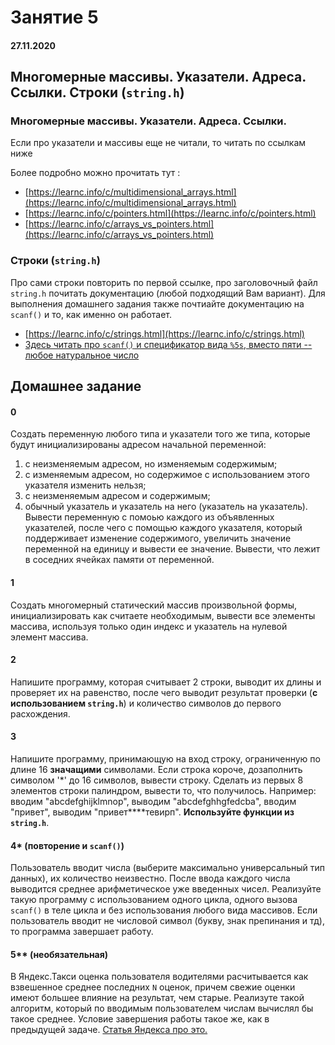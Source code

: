 # Занятие 5

#### 27.11.2020

## Многомерные массивы. Указатели. Адреса. Ссылки. Строки (`string.h`)

### Многомерные массивы. Указатели. Адреса. Ссылки.
Если про указатели и массивы еще не читали, то читать по ссылкам ниже


Более подробно можно прочитать тут :  
+ [https://learnc.info/c/multidimensional_arrays.html](https://learnc.info/c/multidimensional_arrays.html)  
+ [https://learnc.info/c/pointers.html](https://learnc.info/c/pointers.html)  
+ [https://learnc.info/c/arrays_vs_pointers.html](https://learnc.info/c/arrays_vs_pointers.html)  


### Строки (`string.h`)
Про сами строки повторить по первой ссылке, про заголовочный файл `string.h` почитать документацию (любой подходящий Вам вариант). Для выполнения домашнего задания также почтиайте документацию на `scanf()` и то, как именно он работает.



+ [https://learnc.info/c/strings.html](https://learnc.info/c/strings.html)
+ [Здесь читать про `scanf()` и спецификатор вида `%5s`, вместо пяти -- любое натуральное число](https://learnc.info/c/formatted_input_output.html)

## Домашнее задание

#### 0
Создать переменную любого типа и указатели того же типа, которые будут инициализированы адресом начальной переменной:
1. с неизменяемым адресом, но изменяемым содержимым;
2. с изменяемым адресом, но содержимое с использованием этого указателя изменить нельзя;
3. с неизменяемым адресом и содержимым;
4. обычный указатель и указатель на него (указатель на указатель).  
Вывести переменную с помоью каждого из объявленных указателей, после чего с помощью каждого указателя, который поддерживает изменение содержимого, увеличить значение переменной на единицу и вывести ее значение. Вывести, что лежит в соседних ячейках памяти от переменной.

#### 1
Создать многомерный статический массив произвольной формы, инициализировать как считаете необходимым, вывести все элементы массива, используя только один индекс и указатель на нулевой элемент массива.

#### 2
Напишите программу, которая считывает 2 строки, выводит их длины и проверяет их на равенство, после чего выводит результат проверки (**с использованием `string.h`**) и количество символов до первого расхождения.

#### 3
Напишите программу, принимающую на вход строку, ограниченную по длине 16 **значащими** символами. Если строка короче, дозаполнить символом '\*' до 16 символов, вывести строку. Сделать из первых 8 элементов строки палиндром, вывести то, что получилось. Например: вводим "abcdefghijklmnop", выводим "abcdefghhgfedcba", вводим "привет", выводим "привет\*\*\*\*тевирп". **Используйте функции из `string.h`**.

#### 4* (повторение и `scanf()`)
Пользователь вводит числа (выберите максимально универсальный тип данных), их количество неизвестно. После ввода каждого числа выводится среднее арифметическое уже введенных чисел. Реализуйте такую программу с использованием одного цикла, одного вызова `scanf()` в теле цикла и без использования любого вида массивов. Если пользователь вводит не числовой символ (букву, знак препинания и тд), то программа завершает работу.

#### 5** (необязательная)
В Яндекс.Такси оценка пользователя водителями расчитывается как взвешенное среднее последних `N` оценок, причем свежие оценки имеют большее влияние на результат, чем старые. Реализуте такой алгоритм, который по вводимым пользователем числам вычислял бы такое среднее. Условие завершения работы такое же, как в предыдущей задаче. [Статья Яндекса про это.](https://pro.yandex/ru-ru/moskva/base/raiting)
